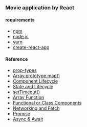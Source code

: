 ### Movie application by React

#### requirements
- [npm](https://www.npmjs.com/)
- [node.js](https://nodejs.org)
- [yarn](https://yarnpkg.com)
- [create-react-app](https://github.com/facebook/create-react-app)

#### Reference
- [prop-types](https://reactjs.org/docs/typechecking-with-proptypes.html)
- [Array.prototype.map()
](https://developer.mozilla.org/ko/docs/Web/JavaScript/Reference/Global_Objects/Array/map)
- [Component Lifecycle](http://projects.wojtekmaj.pl/react-lifecycle-methods-diagram/)
- [State and Lifecycle](https://reactjs.org/docs/state-and-lifecycle.html)
- [setTimeout()](https://www.w3schools.com/jsref/met_win_settimeout.asp)
- [Array Function](https://developer.mozilla.org/en-US/docs/Web/JavaScript/Reference/Functions/Arrow_functions)
- [Functional or Class Components](https://programmingwithmosh.com/react/react-functional-components/) 
- [Networking and Fetch](https://facebook.github.io/react-native/docs/network)
- [Promise]()
- [Async & Await]()